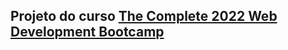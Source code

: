 <h2>Projeto do curso <a href="https://www.udemy.com/course/the-complete-web-development-bootcamp/">The Complete 2022 Web Development Bootcamp</a></h2>
